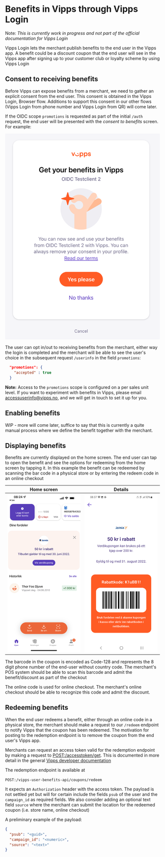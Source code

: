 # Benefits in Vipps through Vipps Login

Note: *This is currently work in progress and not part of the official documentation for Vipps Login*

Vipps Login lets the merchant publish benefits to the end user in the Vipps app. A benefit could be a discount coupon that the end user will see in the Vipps app after signing up to your customer club or loyalty scheme by using Vipps Login

## Consent to receiving benefits
Before Vipps can expose benefits from a merchant, we need to gather an explicit consent from the end user. This consent is obtained in the Vipps Login, Browser flow. Additions to support this consent in our other flows (Vipps Login from phone number and Vipps Login from QR) will come later. 

If the OIDC scope `promotions` is requested as part of the initial `/auth` request, the end user will be presented with the *consent to benefits* screen. For example:

![promotions](images/promotions-in-web-flow.png)

The user can opt in/out to receiving benefits from the merchant, either way the login is completed and the merchant will be able to see the user's choice in the subsequent request `/userinfo` in the field `promotions`:

```json
  "promotions": {
    "accepted" : true
  }
```

**Note:** Access to the `promotions` scope is configured on a per sales unit level. If you want to experiment with benefits in Vipps, please email [accessuserinfo@vipps.no](mailto:accessuserinfo@vipps.no), and we will get in touch to set it up for you. 

## Enabling benefits
WIP - more will come later, suffice to say that this is currently a quite manual process where we define the benefit together with the merchant. 

## Displaying benefits
Benefits are currently displayed on the home screen. The end user can tap to open the benefit and see the options for redeeming from the home screen by tapping it. In this example the benefit can be redeemed by scanning the bar code in a physical store or by entering the redeem code in an online checkout

Home screen                |  Details
:-------------------------:|:-------------------------:
![coupon-home-screen](images/coupon-home-screen.png)| ![coupon-details](images/coupon-details.png)

The barcode in the coupon is encoded as Code-128 and represents the 8 digit phone number of the end-user without country code. The merchant's POS system should be able to scan this barcode and admit the benefit/discount as part of the checkout

The online code is used for online checkout. The merchant's online checkout should be able to recognize this code and admit the discount. 

## Redeeming benefits
When the end user redeems a benefit, either through an online code in a physical store, the merchant should make a request to our `/redeem` endpoint to notify Vipps that the coupon has been redeemed. The motivation for posting to the redemption endpoint is to remove the coupon from the end user's Vipps app.

Merchants can request an access token valid for the redemption endpoint by making a request to [POST:/accesstoken/get](https://vippsas.github.io/vipps-ecom-api/#/Authorization_Service/fetchAuthorizationTokenUsingPost). This is documented in more detail in the general [Vipps developer documentation](https://github.com/vippsas/vipps-developers/blob/master/vipps-getting-started.md#quick-overview-of-how-to-make-an-api-call)

The redemption endpoint is available at 

`POST:/vipps-user-benefits-api/coupons/redeem` 

It expects an `Authorization` header with the access token. The payload is not settled yet but will for certain include the fields `psub` of the user and the `campaign_id` as required fields. We also consider adding an optional text field `source` where the merchant can submit the location for the redeemed coupon (i.e. store name, online checkout)  

A preliminary example of the payload:

```json
{
  "psub": "<guid>",
  "campaign_id": "<numeric>",
  "source": "<text>"
}
```
